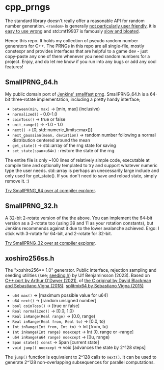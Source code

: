 # cpp_prngs
The standard library doesn't really offer a reasonable API for random number generation. `<random>` is generally [not particularly user friendly](https://youtu.be/zUVQhcu32rg?si=G3LHsYagEHhH9UYS&t=234), it is [easy to use wrong](https://www.youtube.com/watch?v=4_QO1nm7uJs) and std::mt19937 is famously [slow and bloated](https://quuxplusone.github.io/blog/2021/11/23/xoshiro/). 

Hence this repo. It holds my collection of pseudo random number generators for C++. The PRNGs in this repo are all single-file, mostly constexpr and provides interfaces that are helpful to a game dev - just copy-paste any one of them whenever you need random numbers for a project. Enjoy, and do let me know if you run into any bugs or add any cool features!

## SmallPRNG_64.h
My public domain port of [Jenkins' smallfast prng](https://burtleburtle.net/bob/rand/smallprng.html). SmallPRNG_64.h is a 64-bit three-rotate implementation, including a pretty handy interface;

* `between(min, max)` -> [min, max] (inclusive)
* `normalized()` - 0.0-1.0
* `coinToss()` -> true or false
* `unit_range()` -> -1.0 - 1.0
* `next()` -> [0, std::numeric_limits<u64>::max()]
* `next_gaussian(mean, deviation)` -> random number following a normal distribution centered around the mean
* `get_state()` -> std::array of the rng state for saving
* `set_state(span<u64>)` : restore the state of the rng
 
The entire file is only ~100 lines of relatively simple code, executable at compile time and optionally templated to try and support whatever numeric type the user needs.
std::array is perhaps an unecessarily large include and only used for get_state(). If you don't need to save and reload state, simply remove it. :)

[Try SmallPRNG_64 over at compiler explorer](https://godbolt.org/z/oWzfhWzWd).

## SmallPRNG_32.h
A 32-bit 2-rotate version of the the above. You can implement the 64-bit version as a 2-rotate too (using 39 and 11 as your rotation constants), but Jenkins recommends against it due to the lower avalanche achieved. Ergo: I stick with 3-rotate for 64-bit, and 2-rotate for 32-bit. 

[Try SmallPRNG_32 over at compiler explorer](https://godbolt.org/z/bTv499ssW).

## xoshiro256ss.h
The "xoshiro256** 1.0" generator. Public interface, rejection sampling and seeding utilities (see; [seeding.h](https://github.com/ulfben/cpp_prngs/blob/main/seeding.h)) by Ulf Benjaminsson (2023). 
Based on [C++ port by Arthur O'Dwyer (2021)](https://quuxplusone.github.io/blog/2021/11/23/xoshiro/), of [the C original by David Blackman and Sebastiano Vigna (2018)](https://prng.di.unimi.it/xoshiro256starstar.c).
[splitmix64 by Sebastiano Vigna (2015)](https://prng.di.unimi.it/splitmix64.c) 

* `u64 max()` -> [maximum possible value for u64]
* `u64 next()` -> [random unsigned number]
* `bool coinToss()` -> [true or false]
* `Real normalized()` -> [0.0, 1.0)
* `Real inRange(Real range)` -> [0.0, range)
* `Real inRange(Real from, Real to)` -> [0.0, to)
* `Int inRange(Int from, Int to)` -> Int [from, to)
* `Int inRange(Int range) noexcept` -> Int [0, range or -range]
* `u64 inRange(u64 range) noexcept` -> [0u, range)
* `Span state() const` -> Span [current state]
* `void jump() noexcept` -> void [advances the state by 2^128 steps]

The `jump()` function is equivalent to 2^128 calls to `next()`. It can be used to generate 2^128 non-overlapping subsequences for parallel computations.
